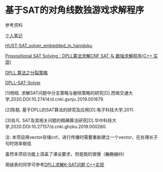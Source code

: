 # 基于SAT的对角线数独游戏求解程序
参考资料

[个人笔记](https://www.cnblogs.com/losyi/p/18397445)

[HUST-SAT_solver_embedded_in_hanidoku](https://github.com/jiajingyyyyyy/HUST-SAT_solver_embedded_in_hanidoku)

[Propositional SAT Solving：DPLL算法求解CNF SAT 与 数独求解程序(C++ 实现)](https://blog.csdn.net/M1170780140/article/details/128053901)

[DPLL 算法之分裂策略](https://blog.csdn.net/wniuniu_/article/details/132550401)

[DPLL-SAT-Solver](https://github.com/hjnodm/DPLL-SAT-Solver/blob/master)

	
[1]杨晗. 求解SAT问题中分支策略与删除策略的研究[D].西南交通大学,2020.DOI:10.27414/d.cnki.gxnju.2019.001679.

[2]陈稳. 基于DPLL的SAT算法的研究及应用[D].电子科技大学,2011.

	
[3]肖凡. SAT及其相关问题的精确算法研究[D].华中科技大学,2020.DOI:10.27157/d.cnki.ghzku.2019.000280.


注:
本项目用vector存储cnf，进行传播时需要重新建立一个vector，在处理长子句时效率极低

虽然本项目功能上涵盖了课设要求，但是跑的很慢（~~能跑就行~~）

用链表的同学可参考[DPLL求解K-SAT问题 C++实现](https://www.cnblogs.com/chesium/p/15982285.html)
